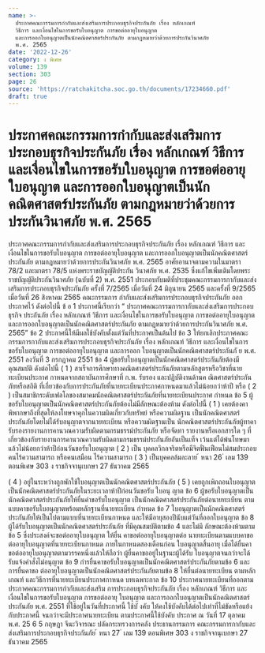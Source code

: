 ```yaml
---
name: >-
  ประกาศคณะกรรมการกำกับและส่งเสริมการประกอบธุรกิจประกันภัย เรื่อง หลักเกณฑ์
  วิธีการ และเงื่อนไขในการขอรับใบอนุญาต การขอต่ออายุใบอนุญาต
  และการออกใบอนุญาตเป็นนักคณิตศาสตร์ประกันภัย ตามกฎหมายว่าด้วยการประกันวินาศภัย
  พ.ศ. 2565
date: '2022-12-26'
category: ง พิเศษ
volume: 139
section: 303
page: 26
source: 'https://ratchakitcha.soc.go.th/documents/17234660.pdf'
draft: true
---
```


# ประกาศคณะกรรมการกำกับและส่งเสริมการประกอบธุรกิจประกันภัย เรื่อง หลักเกณฑ์ วิธีการ และเงื่อนไขในการขอรับใบอนุญาต การขอต่ออายุใบอนุญาต และการออกใบอนุญาตเป็นนักคณิตศาสตร์ประกันภัย ตามกฎหมายว่าด้วยการประกันวินาศภัย พ.ศ. 2565

ประกาศคณะกรรมการกำกับและส่งเสริมการประกอบธุรกิจประกันภัย เรื่อง หลักเกณฑ์ วิธีการ และเงื่อนไขในการขอรับใบอนุญาต การขอต่ออายุใบอนุญาต และการออกใบอนุญาตเป็นนักคณิตศาสตร์ประกันภัย ตามกฎหมายว่าด้วยการประกันวินาศภัย พ.ศ. 2565 อาศัยอานาจตามความในมาตรา 78/2 และมาตรา 78/5 แห่งพระราชบัญญัติประกัน วินาศภัย พ.ศ. 2535 ซึ่งแก้ไขเพิ่มเติมโดยพระราชบัญญัติประกันวินาศภัย (ฉบับที่ 2) พ.ศ. 2551 ประกอบกับมติที่ประชุมคณะกรรมการกากับและส่งเสริมการประกอบธุรกิจประกันภัย ครั้งที่ 7/2565 เมื่อวันที่ 24 มิถุนายน 2565 และครั้งที่ 9/2565 เมื่อวันที่ 26 สิงหาคม 2565 คณะกรรมการ กำกับและส่งเสริมการประกอบธุรกิจประกันภัย ออกประกาศไว้ ดังต่อไปนี้ ข้ อ 1 ประกาศนี้เรียกว่า “ ประกาศคณะกรรมการกากับและส่งเสริมการประกอบธุรกิจ ประกันภัย เรื่อง หลักเกณฑ์ วิธีการ และเงื่อนไขในการขอรับใบอนุญาต การขอต่ออายุใบอนุญาต และการออกใบอนุญาตเป็นนักคณิตศาสตร์ประกันภัย ตามกฎหมายว่าด้วยการประกันวินาศภัย พ.ศ. 2565” ข้อ 2 ประกาศนี้ให้มีผลใช้บังคับตั้งแต่วันที่ประกาศเป็นต้นไป ข้อ 3 ให้ยกเลิกประกาศคณะกรรมการกากับและส่งเสริมการประกอบธุรกิจประกันภัย เรื่อง หลักเกณฑ์ วิธีการ และเงื่อนไขในการขอรับใบอนุญาต การขอต่ออายุใบอนุญาต และการออก ใบอนุญาตเป็นนักคณิตศาสตร์ประกันภั ย พ.ศ. 2551 ลงวันที่ 3 กรกฎาคม 2551 ข้อ 4 ผู้ขอรับใบอนุญาตเป็นนักคณิตศาสตร์ประกันภัยต้องมีคุณสมบัติ ดังต่อไปนี้ ( 1 ) สาเร็จการศึกษาทางคณิตศาสตร์ประกันภัยตามหลักสูตรหรือวิชาที่นายทะเบียนประกาศ กาหนดจากสถาบันการศึกษาที่ ก.พ. รับรอง และปฏิบัติงานด้านค ณิตศาสตร์ประกันภัยหรือสถิติ ที่เกี่ยวข้องกับการประกันภัยที่นายทะเบียนประกาศกาหนดมาแล้วไม่น้อยกว่าห้าปี หรือ ( 2 ) เป็นสมาชิกระดับเฟลโลของสมาคมนักคณิตศาสตร์ประกันภัยที่นายทะเบียนประกาศ กำหนด ข้อ 5 ผู้ขอรับใบอนุญาตเป็นนักคณิตศาสตร์ประกันภัยต้องไม่มีลักษณะต้องห้าม ดังต่อไปนี้ ( 1 ) เคยต้องคาพิพากษาถึงที่สุดให้ลงโทษจาคุกในความผิดเกี่ยวกับทรัพย์ หรือความผิดฐาน เป็นนักคณิตศาสตร์ประกันภัยโดยไม่ได้รับอนุญาตจากนายทะเบียน หรือความผิดฐานเป็น นักคณิตศาสตร์ประกันภัยผู้ทาคารับรองรายงานการคานวณความรับผิดตามกรมธรรม์ประกันภัย หรือจัดทา รายงานหรือเอกสารใด ๆ ที่เกี่ยวข้องกับรายงานการคานวณความรับผิดตามกรมธรรม์ประกันภัยอันเป็นเท็จ เว้นแต่ได้พ้นโทษมาแล้วไม่น้อยกว่าห้าปีก่อนวันขอรับใบอนุญาต ( 2 ) เป็น บุคคลวิกลจริตหรือมีจิตฟั่นเฟือนไม่สมประกอบ คนไร้ความสามารถ หรือคนเสมือน ไร้ความสามารถ ( 3 ) เป็นบุคคลล้มละลาย ้ หนา 26 ่ เลม 139 ตอนพิเศษ 303 ง ราชกิจจานุเบกษา 27 ธันวาคม 2565

( 4 ) อยู่ในระหว่างถูกพักใช้ใบอนุญาตเป็นนักคณิตศาสตร์ประกันภัย ( 5 ) เคยถูกเพิกถอนใบอนุญาตเป็นนักคณิตศาสตร์ประกันภัยในระยะเวลาห้าปีก่อนวันขอรับ ใบอนุ ญาต ข้อ 6 ผู้ขอรับใบอนุญาตเป็นนักคณิตศาสตร์ประกันภัยให้ยื่นคำขอรับใบอนุญาต เป็นนักคณิตศาสตร์ประกันภัยต่อนายทะเบียน ตามแบบคาขอรับใบอนุญาตพร้อมหลักฐานที่นายทะเบียน กำหนด ข้อ 7 ใบอนุญาตเป็นนักคณิตศาสตร์ประกันภัยให้เป็นไปตามแบบที่นายทะเบียนกาหนด และให้มีอายุสองปีนับแต่วันที่ออกใบอนุญาต ข้อ 8 ผู้ได้รับใบอนุญาตเป็นนักคณิตศาสตร์ประกันภัย ที่มีคุณสมบัติตามข้อ 4 และไม่มี ลักษณะต้องห้ามตามข้อ 5 ซึ่งประสงค์จะขอต่ออายุใบอนุญาต ให้ยื่น คาขอต่ออายุใบอนุญาตต่อ นายทะเบียนตามแบบคาขอต่ออายุใบอนุญาตที่นายทะเบียนกาหนด ภายในกาหนดสองเดือนก่อน ใบอนุญาตสิ้นอายุ เมื่อได้ยื่นคาขอต่ออายุใบอนุญาตตามวรรคหนึ่งแล้วให้ถือว่า ผู้ยื่นคาขออยู่ในฐานะผู้ได้รับ ใบอนุญาตจนกว่าจะได้รับแจ้งคำสั่งไม่อนุญาต ข้อ 9 กำรยื่นคาขอรับใบอนุญาตเป็นนักคณิตศาสตร์ประกันภัยตามข้อ 6 และการยื่นคาขอ ต่ออายุใบอนุญาตเป็นนักคณิตศาสตร์ประกันภัยตามข้อ 8 ให้ยื่นต่อนายทะเบียน ตามหลักเกณฑ์ และวิธีการที่นายทะเบียนประกาศกาหนด บทเฉพาะกาล ข้อ 10 ประกาศนายทะเบียนที่ออกตามประกาศคณะกรรมการกำกับและส่งเสริม การประกอบธุรกิจประกันภัย เรื่อง หลักเกณฑ์ วิธีการ และเงื่อนไขในการขอรับใบอนุญาต การขอต่ออายุ ใบอนุญาต และการออกใบอนุญาตเป็นนักคณิตศาสตร์ประกันภัย พ.ศ. 2551 ที่ใช้อยู่ในวันที่ประกาศนี้ ใช้บั งคับ ให้คงใช้บังคับได้ต่อไปเท่าที่ไม่ขัดหรือแย้งกับประกาศนี้ จนกว่าจะมีประกาศนายทะเบียน ตามประกาศนี้ใช้บังคับ ประกาศ ณ วันที่ 17 ตุลาคม พ.ศ. 25 6 5 กฤษฎา จีนะวิจารณะ ปลัดกระทรวงการคลัง ประธานกรรมการ คณะกรรมการกากับและส่งเสริมการประกอบธุรกิจประกันภัย ้ หนา 27 ่ เลม 139 ตอนพิเศษ 303 ง ราชกิจจานุเบกษา 27 ธันวาคม 2565
